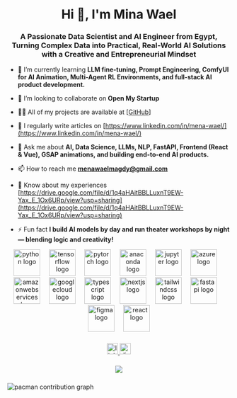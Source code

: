 <h1 align="center">Hi 👋, I'm Mina Wael</h1>
<h3 align="center">A Passionate Data Scientist and AI Engineer from Egypt, Turning Complex Data into Practical, Real-World AI Solutions with a Creative and Entrepreneurial Mindset</h3>



- 🌱 I’m currently learning **LLM fine-tuning, Prompt Engineering, ComfyUI for AI Animation, Multi-Agent RL Environments, and full-stack AI product development.**

- 👯 I’m looking to collaborate on **Open My Startup**

- 👨‍💻 All of my projects are available at [[GitHub](https://github.com/Mina13323)]
  
- 📝 I regularly write articles on [https://www.linkedin.com/in/mena-wael/](https://www.linkedin.com/in/mena-wael/)

- 💬 Ask me about **AI, Data Science, LLMs, NLP, FastAPI, Frontend (React & Vue), GSAP animations, and building end-to-end AI products.**

- 📫 How to reach me **menawaelmagdy@gmail.com**

- 📄 Know about my experiences [https://drive.google.com/file/d/1q4aHAitBBLLuxnT9EW-Yax_E_1Ox6URp/view?usp=sharing](https://drive.google.com/file/d/1q4aHAitBBLLuxnT9EW-Yax_E_1Ox6URp/view?usp=sharing)

- ⚡ Fun fact **I build AI models by day and run theater workshops by night — blending logic and creativity!**

<div align="center">
  <img src="https://skillicons.dev/icons?i=py" height="60" alt="python logo"  />
  <img width="12" />
  <img src="https://cdn.jsdelivr.net/gh/devicons/devicon/icons/tensorflow/tensorflow-original.svg" height="60" alt="tensorflow logo"  />
  <img width="12" />
  <img src="https://cdn.jsdelivr.net/gh/devicons/devicon/icons/pytorch/pytorch-original.svg" height="60" alt="pytorch logo"  />
  <img width="12" />
  <img src="https://cdn.jsdelivr.net/gh/devicons/devicon/icons/anaconda/anaconda-original.svg" height="60" alt="anaconda logo"  />
  <img width="12" />
  <img src="https://cdn.jsdelivr.net/gh/devicons/devicon/icons/jupyter/jupyter-original.svg" height="60" alt="jupyter logo"  />
  <img width="12" />
  <img src="https://cdn.jsdelivr.net/gh/devicons/devicon/icons/azure/azure-original.svg" height="60" alt="azure logo"  />
  <img width="12" />
  <img src="https://skillicons.dev/icons?i=aws" height="60" alt="amazonwebservices logo"  />
  <img width="12" />
  <img src="https://cdn.jsdelivr.net/gh/devicons/devicon/icons/googlecloud/googlecloud-original.svg" height="60" alt="googlecloud logo"  />
  <img width="12" />
  <img src="https://skillicons.dev/icons?i=ts" height="60" alt="typescript logo"  />
  <img width="12" />
  <img src="https://skillicons.dev/icons?i=nextjs" height="60" alt="nextjs logo"  />
  <img width="12" />
  <img src="https://skillicons.dev/icons?i=tailwind" height="60" alt="tailwindcss logo"  />
  <img width="12" />
  <img src="https://cdn.jsdelivr.net/gh/devicons/devicon/icons/fastapi/fastapi-original.svg" height="60" alt="fastapi logo"  />
  <img width="12" />
  <img src="https://cdn.jsdelivr.net/gh/devicons/devicon/icons/figma/figma-original.svg" height="60" alt="figma logo"  />
  <img width="12" />
  <img src="https://cdn.jsdelivr.net/gh/devicons/devicon/icons/react/react-original.svg" height="60" alt="react logo"  />
</div>

###

<div align="center">
  <a href="https://www.linkedin.com/in/mena-wael/" target="_blank">
    <img src="https://img.shields.io/static/v1?message=LinkedIn&logo=linkedin&label=&color=0077B5&logoColor=white&labelColor=&style=for-the-badge" height="25" alt="linkedin logo"  />
  </a>
  <a href="el_mon." target="_blank">
    <img src="https://img.shields.io/static/v1?message=Discord&logo=discord&label=&color=7289DA&logoColor=white&labelColor=&style=for-the-badge" height="25" alt="discord logo"  />
  </a>
</div>

###

<div align="center">
  <img src="https://visitor-badge.laobi.icu/badge?page_id=Mina13323.Mina13323&"  />
</div>

###

<picture>
  <source media="(prefers-color-scheme: dark)" srcset="https://raw.githubusercontent.com/Mina13323/Mina13323/output/pacman-contribution-graph-dark.svg">
  <source media="(prefers-color-scheme: light)" srcset="https://raw.githubusercontent.com/Mina13323/Mina13323/output/pacman-contribution-graph.svg">
  <img alt="pacman contribution graph" src="https://raw.githubusercontent.com/Mina13323/Mina13323/output/pacman-contribution-graph.svg">
</picture>

###

